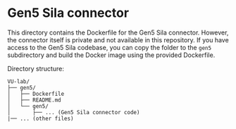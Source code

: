 # Gen5 Sila connector
This directory contains the Dockerfile for the Gen5 Sila connector. However, the connector itself is
private and not available in this repository. If you have access to the Gen5 Sila codebase, you can
copy the folder to the `gen5` subdirectory and build the Docker image using the provided Dockerfile.

Directory structure:
```
VU-lab/
├── gen5/
│   ├── Dockerfile
│   ├── README.md
│   └── gen5/
│       ├── ... (Gen5 Sila connector code)
|── ... (other files)
``` 



